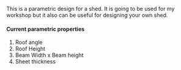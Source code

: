 This is a parametric design for a shed. It is going to be used for my workshop but it also can be useful for designing your own shed.

<h4>Current parametric properties</h4>

<ol>
<li>Roof angle</li>
<li>Roof Height</li>
<li>Beam Width x Beam height</li>
<li>Sheet thickness</li>
</ol>
